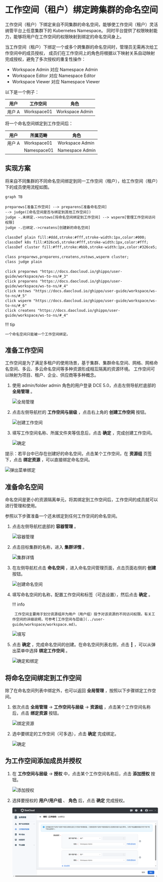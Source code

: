 # 工作空间（租户）绑定跨集群的命名空间

工作空间（租户）下绑定来自不同集群的命名空间，能够使工作空间（租户）灵活纳管平台上任意集群下的 Kubernetes Namespace。
同时平台提供了权限映射能力，能够将用户在工作空间的权限映射到绑定的命名空间身上。

当工作空间（租户）下绑定一个或多个跨集群的命名空间时，管理员无需再次给工作空间中的成员授权，
成员们在工作空间上的角色将根据以下映射关系自动映射完成授权，避免了多次授权的重复性操作：

- Workspace Admin 对应 Namespace Admin
- Workspace Editor 对应 Namespace Editor
- Workspace Viewer 对应 Namespace Viewer

以下是一个例子：

| 用户   | 工作空间    | 角色            |
| ------ | ----------- | --------------- |
| 用户 A | Workspace01 | Workspace Admin |

将一个命名空间绑定到工作空间后：

| 用户   | 所属范畴    | 角色            |
| ------ | ----------- | --------------- |
| 用户 A | Workspace01 | Workspace Admin |
|        | Namespace01 | Namespace Admin |

## 实现方案

将来自不同集群的不同命名空间绑定到同一工作空间（租户），给工作空间（租户）下的成员使用流程如图。

```mermaid
graph TB

preparews[准备工作空间] --> preparens[准备命名空间]
--> judge([命名空间是否与绑定到其他工作空间])
judge -.未绑定.->nstows[将命名空间绑定到工作空间] --> wsperm[管理工作空间访问权限]
judge -.已绑定.->createns[创建新的命名空间]

classDef plain fill:#ddd,stroke:#fff,stroke-width:1px,color:#000;
classDef k8s fill:#326ce5,stroke:#fff,stroke-width:1px,color:#fff;
classDef cluster fill:#fff,stroke:#bbb,stroke-width:1px,color:#326ce5;

class preparews,preparens,createns,nstows,wsperm cluster;
class judge plain

click preparews "https://docs.daocloud.io/ghippo/user-guide/workspace/ws-to-ns/#_3"
click preparens "https://docs.daocloud.io/ghippo/user-guide/workspace/ws-to-ns/#_4"
click nstows "https://docs.daocloud.io/ghippo/user-guide/workspace/ws-to-ns/#_5"
click wsperm "https://docs.daocloud.io/ghippo/user-guide/workspace/ws-to-ns/#_6"
click createns "https://docs.daocloud.io/ghippo/user-guide/workspace/ws-to-ns/#_4"
```

!!! tip

    一个命名空间只能被一个工作空间绑定。

## 准备工作空间

工作空间是为了满足多租户的使用场景，基于集群、集群命名空间、网格、网格命名空间、多云、多云命名空间等多种资源形成相互隔离的资源环境。
工作空间可以映射为项目、租户、企业、供应商等多种概念。

1. 使用 admin/folder admin 角色的用户登录 DCE 5.0，点击左侧导航栏底部的 __全局管理__ 。

    ![全局管理](https://docs.daocloud.io/daocloud-docs-images/docs/ghippo/images/ws01.png)

1. 点击左侧导航栏的 __工作空间与层级__ ，点击右上角的 __创建工作空间__ 按钮。

    ![创建工作空间](https://docs.daocloud.io/daocloud-docs-images/docs/ghippo/images/ws02.png)

1. 填写工作空间名称、所属文件夹等信息后，点击 __确定__ ，完成创建工作空间。

    ![确定](https://docs.daocloud.io/daocloud-docs-images/docs/ghippo/images/ws03.png)

提示：若平台中已存在创建好的命名空间，点击某个工作空间，在 __资源组__ 页签下，点击 __绑定资源__ ，可以直接绑定命名空间。

![弹出菜单绑定](https://docs.daocloud.io/daocloud-docs-images/docs/ghippo/images/across02.png)

## 准备命名空间

命名空间是更小的资源隔离单元，将其绑定到工作空间后，工作空间的成员就可以进行管理和使用。

参照以下步骤准备一个还未绑定到任何工作空间的命名空间。

1. 点击左侧导航栏底部的 __容器管理__ 。

    ![容器管理](https://docs.daocloud.io/daocloud-docs-images/docs/ghippo/images/crd00.png) 

1. 点击目标集群的名称，进入 __集群详情__ 。

    ![集群详情](https://docs.daocloud.io/daocloud-docs-images/docs/kpanda/images/crd01.png)

1. 在左侧导航栏点击 __命名空间__ ，进入命名空间管理页面，点击页面右侧的 __创建__ 按钮。

    ![创建命名空间](https://docs.daocloud.io/daocloud-docs-images/docs/kpanda/images/ns01.png)

1. 填写命名空间的名称，配置工作空间和标签（可选设置），然后点击 __确定__ 。

    !!! info

        工作空间主要用于划分资源组并为用户（用户组）授予对该资源的不同访问权限。有关工作空间的详细说明，可参考[工作空间与层级](../user-guide/workspace/workspace.md)。

    ![填写](https://docs.daocloud.io/daocloud-docs-images/docs/kpanda/images/ns02.png)

1. 点击 __确定__ ，完成命名空间的创建。在命名空间列表右侧，点击 __┇__ ，可以从弹出菜单中选择 __绑定工作空间__ 。

    ![确定和绑定](https://docs.daocloud.io/daocloud-docs-images/docs/kpanda/images/ns03.png)

## 将命名空间绑定到工作空间

除了在命名空间列表中绑定外，也可以返回 __全局管理__ ，按照以下步骤绑定工作空间。

1. 依次点击 __全局管理__ -> __工作空间与层级__ -> __资源组__ ，点击某个工作空间名称后，点击 __绑定资源__ 按钮。

    ![绑定资源](https://docs.daocloud.io/daocloud-docs-images/docs/ghippo/images/bind01.png)

1. 选中要绑定的工作空间（可多选），点击 __确定__ 完成绑定。

    ![确定](https://docs.daocloud.io/daocloud-docs-images/docs/ghippo/images/bind02.png)

## 为工作空间添加成员并授权

1. 在 __工作空间与层级__ -> __授权__ 中，点击某个工作空间名称后，点击 __添加授权__ 按钮。

    ![添加授权](https://docs.daocloud.io/daocloud-docs-images/docs/ghippo/images/wsauth01.png)

1. 选择要授权的 __用户/用户组__ 、 __角色__ 后，点击 __确定__ 完成授权。

    ![确定](../../images/wsauth02.png)